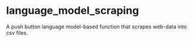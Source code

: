 # language_model_scraping
A push button language model-based function that scrapes web-data into csv files. 
